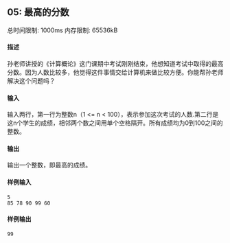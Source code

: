 ﻿## 05: 最高的分数
总时间限制: 1000ms     内存限制: 65536kB

#### 描述

孙老师讲授的《计算概论》这门课期中考试刚刚结束，他想知道考试中取得的最高分数。因为人数比较多，他觉得这件事情交给计算机来做比较方便。你能帮孙老师解决这个问题吗？

#### 输入

输入两行，第一行为整数n（1 <= n < 100），表示参加这次考试的人数.第二行是这n个学生的成绩，相邻两个数之间用单个空格隔开。所有成绩均为0到100之间的整数。

#### 输出

输出一个整数，即最高的成绩。

#### 样例输入

	5
	85 78 90 99 60

#### 样例输出

    99




